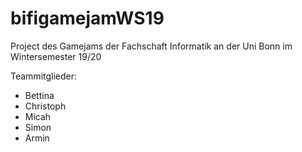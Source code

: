 # bifigamejamWS19

Project des Gamejams der Fachschaft Informatik an der Uni Bonn im Wintersemester 19/20

Teammitglieder:
 * Bettina
 * Christoph
 * Micah
 * Simon
 * Armin
